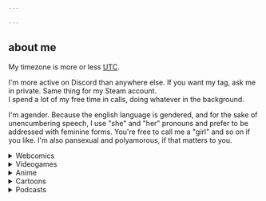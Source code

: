 ```yaml
---

---
```


## about me

My timezone is more or less [UTC](https://time.is/just/UTC).

I'm more active on Discord than anywhere else. If you want my tag, ask me in private. Same thing for my Steam account.  
I spend a lot of my free time in calls, doing whatever in the background.

I'm agender. Because the english language is gendered, and for the sake of unencumbering speech, I use "she" and "her" pronouns and prefer to be addressed with feminine forms. You're free to call me a "girl" and so on if you like. I'm also pansexual and polyamorous, if that matters to you.

<details markdown="1"><summary>Webcomics</summary>
I'm keeping up with a number of webcomics atm:

- [Gunnerkrigg Court](https://www.gunnerkrigg.com/?p=1)
- [Dumbing of Age](http://www.dumbingofage.com/2010/comic/book-1/01-move-in-day/home/)
- [Prequel](https://www.prequeladventure.com/2011/03/prequel-begin/)
- [Kill Six Billion Demons](https://killsixbilliondemons.com/comic/kill-six-billion-demons-chapter-1/)
<!-- - [Gather Ye Power](https://www.webtoons.com/en/challenge/gather-ye-power/list?title_no=327553&page=1) commented out until I actually catch up lol -->
- [SAKANA](https://www.sakana-comic.com/comic/title-page-vol-1)

I also read these at some point:

- [Homestuck](https://www.homestuck.com/) (Finished, I'll read HS^2 eventually)
- Walkyverse<sup>([what is this?](https://walkypedia.fandom.com/wiki/Walkyverse))</sup> (Finished all of these) 
  - Roomies!
  - It's Walky!
  - Joyce and Walky!
  - Shortpacked!
- [Sandra and Woo](http://www.sandraandwoo.com/2000/01/01/welcome-to-sandra-and-woo/) (Dropped midway)
- [Order of the Stick](http://www.giantitp.com/comics/oots0001.html) (Dropped midway)
- [Harpy Gee](https://harpygee.com/comic/cover) (Dropped midway)

I'm a huge fan of format-breaking and hypertext stuff - the flashes in Homestuck, nonlinear storytelling (eg. SCP)
</details>

<details markdown="1"><summary>Videogames</summary>
I track the games I'm playing at [Backloggery](https://backloggery.com/technoabyss).

I don't do it on purpose, but I end up changing the game I'm focusing on every few weeks.

Here's some I usually come back to:

- TF2 (I like jump maps)
- Elite Dangerous
- Minecraft (usually vanilla)

I really like Source-style movement. I'm waiting for [Momentum Mod](https://www.momentum-mod.org/) to come out...

Here's some I really like:

- Hollow Knight
- Ratz Instagib 2.0
- Terraria
- Nuclear Throne
- Lethal League / Blaze
- Cavestory
- Portal 2
</details>

<details markdown="1"><summary>Anime</summary>
I watch anime occasionally, and I have a [MyAnimeList](https://myanimelist.net/profile/technoabyss).

- [Anime list](https://myanimelist.net/animelist/technoabyss)
- [Manga list](https://myanimelist.net/mangalist/technoabyss)
</details>

<details markdown="1"><summary>Cartoons</summary>
I also watch cartoons / western animation sometimes. I've finished these:

- Adventure Time
- Steven Universe
  - Steven Universe: The Movie
  - Steven Universe Future
- Star vs. the Forces of Evil
- Wakfu: The Animated Series (Seasons 1 & 2)
- She-Ra and the Princesses of Power (Seasons 1, 2, 3, 4)
- Over the Garden Wall

I'm planning to watch:

- Wakfu: The Animated Series (Season 3)
- She-Ra and the Princesses of Power (Season 5)
- My Little Pony: Friendship Is Magic (We'll see how much)
- The Owl House
- Gravity Falls <small>(I got close to but didn't finish it, so I want to rewatch it)</small>
</details>

<details markdown="1"><summary>Podcasts</summary>
I listen to podcasts in my commute and when I'm doing chores or mindless tasks.

Right now I'm listening to [Wolf 359](https://www.wolf359.fm/).

I also listen to [Abnormal Mapping](https://www.abnormalmapping.com/abnormal-mapping/) occasionally.

I have finished listening to:

- [The Adventure Zone: Balance](https://maximumfun.org/episodes/adventure-zone/ep-1-here-there-be-gerblins-chapter-one/)
- [FATT: Autumn in Hieron](http://www.friendsatthetable.net/2014/09)
- [FATT: COUNTER/Weight](http://friendsatthetable.net/category/COUNTERWeight)
- [FATT: Marielda](http://friendsatthetable.net/category/Marielda)
- [FATT: Winter in Hieron](http://friendsatthetable.net/category/Winter+in+Hieron)

I want to try listening to these, when I have the time:

- [FATT: Twilight Mirage](http://friendsatthetable.net/category/Twilight+Mirage)
- [The Magnus Archives](http://rustyquill.com/the-magnus-archives/)
</details>
